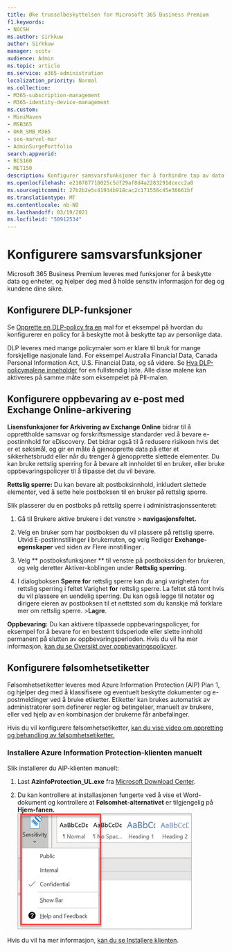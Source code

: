 ```yaml
---
title: Øke trusselbeskyttelsen for Microsoft 365 Business Premium
f1.keywords:
- NOCSH
ms.author: sirkkuw
author: Sirkkuw
manager: scotv
audience: Admin
ms.topic: article
ms.service: o365-administration
localization_priority: Normal
ms.collection:
- M365-subscription-management
- M365-identity-device-management
ms.custom:
- MiniMaven
- MSB365
- OKR_SMB_M365
- seo-marvel-mar
- AdminSurgePortfolio
search.appverid:
- BCS160
- MET150
description: Konfigurer samsvarsfunksjoner for å forhindre tap av data og bidra til å holde sensitiv informasjon for deg og kundene dine sikre.
ms.openlocfilehash: e210787718025c5df29af8d4a2283291dcecc2a8
ms.sourcegitcommit: 27b2b2e5c41934b918cac2c171556c45e36661bf
ms.translationtype: MT
ms.contentlocale: nb-NO
ms.lasthandoff: 03/19/2021
ms.locfileid: "50912534"
---
```

# <a name="set-up-compliance-features"></a>Konfigurere samsvarsfunksjoner

Microsoft 365 Business Premium leveres med funksjoner for å beskytte data og enheter, og hjelper deg med å holde sensitiv informasjon for deg og kundene dine sikre.

## <a name="set-up-dlp-features"></a>Konfigurere DLP-funksjoner

Se [Opprette en DLP-policy fra en](../compliance/create-a-dlp-policy-from-a-template.md) mal for et eksempel på hvordan du konfigurerer en policy for å beskytte mot å beskytte tap av personlige data. 
  
DLP leveres med mange policymaler som er klare til bruk for mange forskjellige nasjonale land. For eksempel Australia Financial Data, Canada Personal Information Act, U.S. Financial Data, og så videre. Se [Hva DLP-policymalene inneholder](../compliance/what-the-dlp-policy-templates-include.md) for en fullstendig liste. Alle disse malene kan aktiveres på samme måte som eksempelet på PII-malen. 
  
## <a name="set-up-email-retention-with-exchange-online-archiving"></a>Konfigurere oppbevaring av e-post med Exchange Online-arkivering

 **Lisensfunksjoner for Arkivering av Exchange Online** bidrar til å opprettholde samsvar og forskriftsmessige standarder ved å bevare e-postinnhold for eDiscovery. Det bidrar også til å redusere risikoen hvis det er et søksmål, og gir en måte å gjenopprette data på etter et sikkerhetsbrudd eller når du trenger å gjenopprette slettede elementer. Du kan bruke rettslig sperring for å bevare alt innholdet til en bruker, eller bruke oppbevaringspolicyer til å tilpasse det du vil bevare.
  
**Rettslig sperre:** Du kan bevare alt postboksinnhold, inkludert slettede elementer, ved å sette hele postboksen til en bruker på rettslig sperre. 
    
Slik plasserer du en postboks på rettslig sperre i administrasjonssenteret:
    
1. Gå til Brukere aktive  brukere i det venstre \> **navigasjonsfeltet.**
    
2. Velg en bruker som har postboksen du vil plassere på rettslig sperre. Utvid E-postinnstillinger **i** brukerruten, og velg Rediger **Exchange-egenskaper** ved siden av Flere innstillinger . 
    
3. Velg ** postboksfunksjoner ** til venstre på postbokssiden for brukeren,  og velg deretter Aktiver-koblingen under **Rettslig sperring**.
    
4. I dialogboksen **Sperre for** rettslig sperre kan du angi varigheten for rettslig sperring i feltet Varighet **for** rettslig sperre. La feltet stå tomt hvis du vil plassere en uendelig sperring. Du kan også legge til notater og dirigere eieren av postboksen til et nettsted som du kanskje må forklare mer om rettslig sperre. \>**Lagre**.
    
**Oppbevaring:** Du kan aktivere tilpassede oppbevaringspolicyer, for eksempel for å bevare for en bestemt tidsperiode eller slette innhold permanent på slutten av oppbevaringsperioden. Hvis du vil ha mer informasjon, [kan du se Oversikt over oppbevaringspolicyer](../compliance/retention.md).

## <a name="set-up-sensitivity-labels"></a>Konfigurere følsomhetsetiketter

Følsomhetsetiketter leveres med Azure Information Protection (AIP) Plan 1, og hjelper deg med å klassifisere og eventuelt beskytte dokumenter og e-postmeldinger ved å bruke etiketter. Etiketter kan brukes automatisk av administratorer som definerer regler og betingelser, manuelt av brukere, eller ved hjelp av en kombinasjon der brukerne får anbefalinger.

Hvis du vil konfigurere følsomhetsetiketter, [kan du vise video om oppretting og behandling av følsomhetsetiketter.](https://support.microsoft.com/office/2fb96b54-7dd2-4f0c-ac8d-170790d4b8b9)



### <a name="install-the-azure-information-protection-client-manually"></a>Installere Azure Information Protection-klienten manuelt

Slik installerer du AIP-klienten manuelt:

1. Last **AzinfoProtection_UL.exe** fra [Microsoft Download Center](https://www.microsoft.com/download/details.aspx?id=53018).
 
2. Du kan kontrollere at installasjonen fungerte ved å vise et Word-dokument og kontrollere at **Følsomhet-alternativet** er tilgjengelig på **Hjem-fanen.**
<br/>![Rullegardinmenyen Beskyttelse-fanen i et Word-dokument.](../media/word-sensitivity.png)

Hvis du vil ha mer informasjon, [kan du se Installere klienten](/azure/information-protection/infoprotect-tutorial-step3).